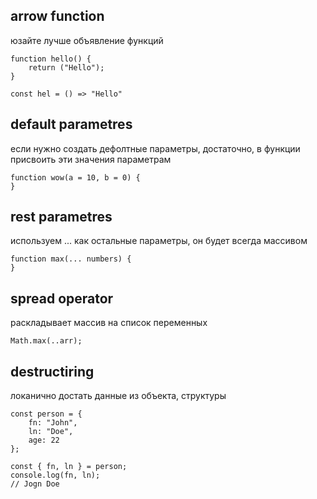 ## arrow function
юзайте лучше объявление функций
```
function hello() {
	return ("Hello");
}

const hel = () => "Hello"
```

## default parametres
если нужно создать дефолтные параметры, достаточно, в функции присвоить эти значения параметрам
```
function wow(a = 10, b = 0) {
}
```

## rest parametres
используем ... как остальные параметры, он будет всегда массивом
```
function max(... numbers) {
}
```

## spread operator
раскладывает массив на список переменных
```
Math.max(..arr);
```

## destructiring
локанично достать данные из объекта, структуры
```
const person = {
	fn: "John",
	ln: "Doe",
	age: 22
};

const { fn, ln } = person;
console.log(fn, ln);
// Jogn Doe
```
